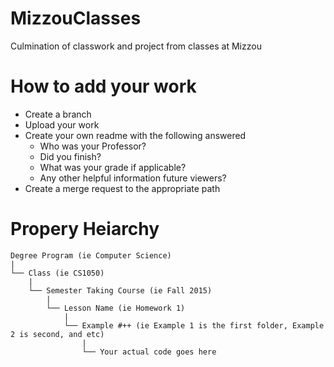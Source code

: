 # MizzouClasses
Culmination of classwork and project from classes at Mizzou

# How to add your work
  * Create a branch
  * Upload your work
  * Create your own readme with the following answered
    * Who was your Professor?
    * Did you finish?
    * What was your grade if applicable?
    * Any other helpful information future viewers?
  * Create a merge request to the appropriate path
  
# Propery Heiarchy
  ```
  Degree Program (ie Computer Science)
  |
  └── Class (ie CS1050)
      |
      └── Semester Taking Course (ie Fall 2015)
          |
          └── Lesson Name (ie Homework 1)
              |
              └── Example #++ (ie Example 1 is the first folder, Example 2 is second, and etc)
                  |
                  └── Your actual code goes here
```
